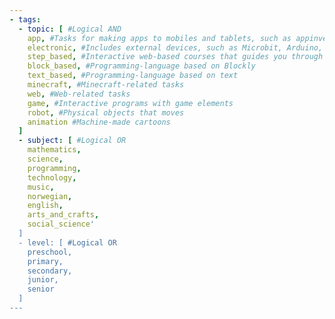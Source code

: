 ```yaml
---
- tags:
  - topic: [ #Logical AND
    app, #Tasks for making apps to mobiles and tablets, such as appinventor and swift
    electronic, #Includes external devices, such as Microbit, Arduino, Raspberry pi, lego mindstorms.
    step_based, #Interactive web-based courses that guides you through small concepts/tasks one step at the time. Such as code.org, sessions by Khan Academy and Codecademy.
    block_based, #Programming-language based on Blockly
    text_based, #Programming-language based on text
    minecraft, #Minecraft-related tasks
    web, #Web-related tasks
    game, #Interactive programs with game elements
    robot, #Physical objects that moves
    animation #Machine-made cartoons
  ]
  - subject: [ #Logical OR
    mathematics,
    science,
    programming,
    technology,
    music,
    norwegian,
    english,
    arts_and_crafts,
    social_science'
  ]
  - level: [ #Logical OR
    preschool,
    primary,
    secondary,
    junior,
    senior
  ]
---
```

